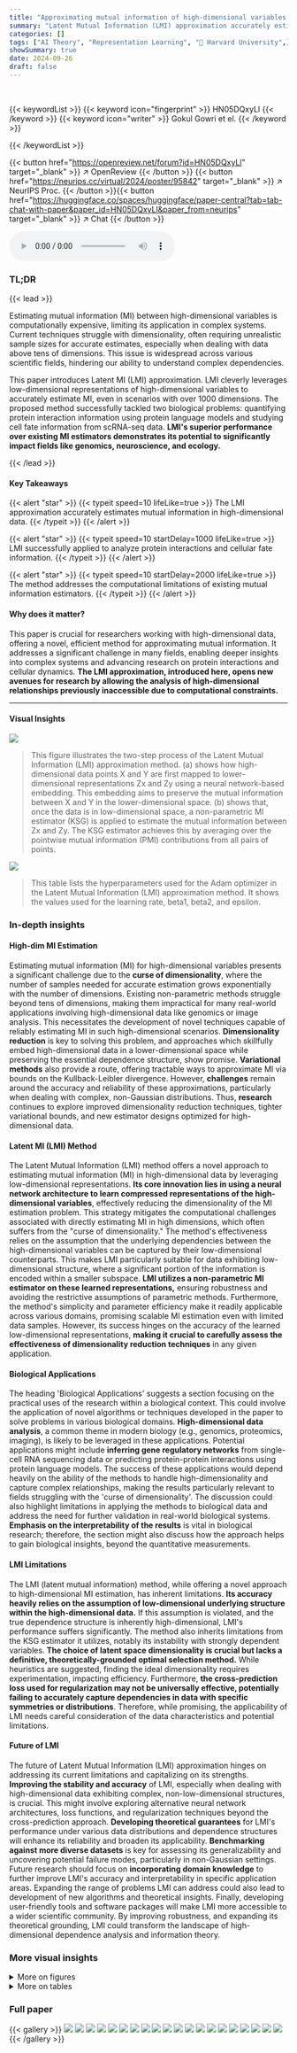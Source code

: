 ```yaml
---
title: "Approximating mutual information of high-dimensional variables using learned representations"
summary: "Latent Mutual Information (LMI) approximation accurately estimates mutual information in high-dimensional data using low-dimensional learned representations, solving a critical problem in various scie..."
categories: []
tags: ["AI Theory", "Representation Learning", "🏢 Harvard University",]
showSummary: true
date: 2024-09-26
draft: false
---
```


<br>

{{< keywordList >}}
{{< keyword icon="fingerprint" >}} HN05DQxyLl {{< /keyword >}}
{{< keyword icon="writer" >}} Gokul Gowri et el. {{< /keyword >}}
 
{{< /keywordList >}}

{{< button href="https://openreview.net/forum?id=HN05DQxyLl" target="_blank" >}}
↗ OpenReview
{{< /button >}}
{{< button href="https://neurips.cc/virtual/2024/poster/95842" target="_blank" >}}
↗ NeurIPS Proc.
{{< /button >}}{{< button href="https://huggingface.co/spaces/huggingface/paper-central?tab=tab-chat-with-paper&paper_id=HN05DQxyLl&paper_from=neurips" target="_blank" >}}
↗ Chat
{{< /button >}}



<audio controls>
    <source src="https://ai-paper-reviewer.com/HN05DQxyLl/podcast.wav" type="audio/wav">
    Your browser does not support the audio element.
</audio>


### TL;DR


{{< lead >}}

Estimating mutual information (MI) between high-dimensional variables is computationally expensive, limiting its application in complex systems. Current techniques struggle with dimensionality, often requiring unrealistic sample sizes for accurate estimates, especially when dealing with data above tens of dimensions.  This issue is widespread across various scientific fields, hindering our ability to understand complex dependencies.



This paper introduces Latent MI (LMI) approximation. LMI cleverly leverages low-dimensional representations of high-dimensional variables to accurately estimate MI, even in scenarios with over 1000 dimensions.  The proposed method successfully tackled two biological problems: quantifying protein interaction information using protein language models and studying cell fate information from scRNA-seq data.  **LMI's superior performance over existing MI estimators demonstrates its potential to significantly impact fields like genomics, neuroscience, and ecology.**

{{< /lead >}}


#### Key Takeaways

{{< alert "star" >}}
{{< typeit speed=10 lifeLike=true >}} The LMI approximation accurately estimates mutual information in high-dimensional data. {{< /typeit >}}
{{< /alert >}}

{{< alert "star" >}}
{{< typeit speed=10 startDelay=1000 lifeLike=true >}} LMI successfully applied to analyze protein interactions and cellular fate information. {{< /typeit >}}
{{< /alert >}}

{{< alert "star" >}}
{{< typeit speed=10 startDelay=2000 lifeLike=true >}} The method addresses the computational limitations of existing mutual information estimators. {{< /typeit >}}
{{< /alert >}}

#### Why does it matter?
This paper is crucial for researchers working with high-dimensional data, offering a novel, efficient method for approximating mutual information.  It addresses a significant challenge in many fields, enabling deeper insights into complex systems and advancing research on protein interactions and cellular dynamics. **The LMI approximation, introduced here, opens new avenues for research by allowing the analysis of high-dimensional relationships previously inaccessible due to computational constraints.**

------
#### Visual Insights



![](https://ai-paper-reviewer.com/HN05DQxyLl/figures_2_1.jpg)

> This figure illustrates the two-step process of the Latent Mutual Information (LMI) approximation method.  (a) shows how high-dimensional data points X and Y are first mapped to lower-dimensional representations Zx and Zy using a neural network-based embedding. This embedding aims to preserve the mutual information between X and Y in the lower-dimensional space. (b) shows that, once the data is in low-dimensional space, a non-parametric MI estimator (KSG) is applied to estimate the mutual information between Zx and Zy.  The KSG estimator achieves this by averaging over the pointwise mutual information (PMI) contributions from all pairs of points.





![](https://ai-paper-reviewer.com/HN05DQxyLl/tables_3_1.jpg)

> This table lists the hyperparameters used for the Adam optimizer in the Latent Mutual Information (LMI) approximation method.  It shows the values used for the learning rate, beta1, beta2, and epsilon.





### In-depth insights


#### High-dim MI Estimation
Estimating mutual information (MI) for high-dimensional variables presents a significant challenge due to the **curse of dimensionality**, where the number of samples needed for accurate estimation grows exponentially with the number of dimensions.  Existing non-parametric methods struggle beyond tens of dimensions, making them impractical for many real-world applications involving high-dimensional data like genomics or image analysis. This necessitates the development of novel techniques capable of reliably estimating MI in such high-dimensional scenarios.  **Dimensionality reduction** is key to solving this problem, and approaches which skillfully embed high-dimensional data in a lower-dimensional space while preserving the essential dependence structure, show promise. **Variational methods** also provide a route, offering tractable ways to approximate MI via bounds on the Kullback-Leibler divergence. However, **challenges** remain around the accuracy and reliability of these approximations, particularly when dealing with complex, non-Gaussian distributions.  Thus, **research** continues to explore improved dimensionality reduction techniques, tighter variational bounds, and new estimator designs optimized for high-dimensional data.

#### Latent MI (LMI) Method
The Latent Mutual Information (LMI) method offers a novel approach to estimating mutual information (MI) in high-dimensional data by leveraging low-dimensional representations.  **Its core innovation lies in using a neural network architecture to learn compressed representations of the high-dimensional variables**, effectively reducing the dimensionality of the MI estimation problem. This strategy mitigates the computational challenges associated with directly estimating MI in high dimensions, which often suffers from the "curse of dimensionality." The method's effectiveness relies on the assumption that the underlying dependencies between the high-dimensional variables can be captured by their low-dimensional counterparts. This makes LMI particularly suitable for data exhibiting low-dimensional structure, where a significant portion of the information is encoded within a smaller subspace.  **LMI utilizes a non-parametric MI estimator on these learned representations,** ensuring robustness and avoiding the restrictive assumptions of parametric methods.  Furthermore, the method's simplicity and parameter efficiency make it readily applicable across various domains, promising scalable MI estimation even with limited data samples.  However, its success hinges on the accuracy of the learned low-dimensional representations, **making it crucial to carefully assess the effectiveness of dimensionality reduction techniques** in any given application.

#### Biological Applications
The heading 'Biological Applications' suggests a section focusing on the practical uses of the research within a biological context.  This could involve the application of novel algorithms or techniques developed in the paper to solve problems in various biological domains.  **High-dimensional data analysis**, a common theme in modern biology (e.g., genomics, proteomics, imaging), is likely to be leveraged in these applications.  Potential applications might include **inferring gene regulatory networks** from single-cell RNA sequencing data or predicting protein-protein interactions using protein language models.  The success of these applications would depend heavily on the ability of the methods to handle high-dimensionality and capture complex relationships, making the results particularly relevant to fields struggling with the 'curse of dimensionality'.  The discussion could also highlight limitations in applying the methods to biological data and address the need for further validation in real-world biological systems.  **Emphasis on the interpretability of the results** is vital in biological research; therefore, the section might also discuss how the approach helps to gain biological insights, beyond the quantitative measurements.

#### LMI Limitations
The LMI (latent mutual information) method, while offering a novel approach to high-dimensional MI estimation, has inherent limitations.  **Its accuracy heavily relies on the assumption of low-dimensional underlying structure within the high-dimensional data.** If this assumption is violated, and the true dependence structure is inherently high-dimensional, LMI's performance suffers significantly. The method also inherits limitations from the KSG estimator it utilizes, notably its instability with strongly dependent variables.  **The choice of latent space dimensionality is crucial but lacks a definitive, theoretically-grounded optimal selection method.**  While heuristics are suggested, finding the ideal dimensionality requires experimentation, impacting efficiency.  Furthermore, **the cross-prediction loss used for regularization may not be universally effective, potentially failing to accurately capture dependencies in data with specific symmetries or distributions**.  Therefore, while promising, the applicability of LMI needs careful consideration of the data characteristics and potential limitations.

#### Future of LMI
The future of Latent Mutual Information (LMI) approximation hinges on addressing its current limitations and capitalizing on its strengths.  **Improving the stability and accuracy** of LMI, especially when dealing with high-dimensional data exhibiting complex, non-low-dimensional structures, is crucial. This might involve exploring alternative neural network architectures, loss functions, and regularization techniques beyond the cross-prediction approach.  **Developing theoretical guarantees** for LMI's performance under various data distributions and dependence structures will enhance its reliability and broaden its applicability.  **Benchmarking against more diverse datasets** is key for assessing its generalizability and uncovering potential failure modes, particularly in non-Gaussian settings.  Future research should focus on **incorporating domain knowledge** to further improve LMI's accuracy and interpretability in specific application areas. Expanding the range of problems LMI can address could also lead to development of new algorithms and theoretical insights.  Finally, developing user-friendly tools and software packages will make LMI more accessible to a wider scientific community.  By improving robustness, and expanding its theoretical grounding, LMI could transform the landscape of high-dimensional dependence analysis and information theory.


### More visual insights

<details>
<summary>More on figures
</summary>


![](https://ai-paper-reviewer.com/HN05DQxyLl/figures_4_1.jpg)

> This figure compares the performance of four mutual information (MI) estimators (InfoNCE, MINE, KSG, and LMI) across different dimensionalities and intrinsic dimensions of the data.  It shows that LMI outperforms the other three estimators, especially in high-dimensional settings with low intrinsic dimensionality. The performance is evaluated using both absolute accuracy (MSE) and relative accuracy (Kendall τ).


![](https://ai-paper-reviewer.com/HN05DQxyLl/figures_5_1.jpg)

> This figure shows the number of samples required by different mutual information estimators to achieve a specific estimation error (€) under various ambient and intrinsic dimensionalities.  It demonstrates the scalability of LMI approximation compared to KSG, MINE, and InfoNCE.  The plots show that while other methods struggle to converge as dimensionality increases, LMI maintains stable performance provided the dependence structure has low intrinsic dimensionality (k). As k approaches d (full-rank dependence), all methods struggle.


![](https://ai-paper-reviewer.com/HN05DQxyLl/figures_6_1.jpg)

> This figure compares the performance of four different mutual information (MI) estimators across various dimensionalities and dependence structures.  The performance is evaluated using both absolute accuracy (MSE) and relative accuracy (Kendall's tau).  LMI consistently outperforms other methods, especially in high dimensions, demonstrating its effectiveness in approximating MI for high-dimensional data with low-dimensional dependence structures.


![](https://ai-paper-reviewer.com/HN05DQxyLl/figures_6_2.jpg)

> This figure demonstrates a scenario where the LMI (Latent Mutual Information) approximation method fails.  Panel (a) shows examples of symmetric distributions where the conditional expectation of X given Y is equal to the expectation of X.  Panel (b) shows how MI estimates from various methods change as independent dimensions are added to these symmetric distributions. In an ideal case, the MI estimates shouldn't vary as these independent dimensions don't affect the MI between X and Y.  The experiment highlights a limitation of LMI in handling symmetric data.


![](https://ai-paper-reviewer.com/HN05DQxyLl/figures_7_1.jpg)

> This figure presents the results of applying the latent mutual information (LMI) approximation method to quantify the statistical dependence between interacting protein pairs (kinase-target and ligand-receptor interactions).  Panels (a) and (b) show MI estimates from the LMI method, and other methods, comparing estimates from real data to those obtained from shuffled (randomized) data which serves as a negative control. Panels (c) and (d) display ROC curves for a classification model designed to distinguish between true interacting protein pairs and non-interacting pairs.  The ROC curves further validate the information captured by the LMI method and protein language model embeddings.


![](https://ai-paper-reviewer.com/HN05DQxyLl/figures_9_1.jpg)

> This figure shows the results of applying the latent mutual information (LMI) method to single-cell RNA sequencing (scRNA-seq) data from a study of hematopoietic stem cells. Panel (a) shows a 2D representation of the scRNA-seq data, colored by cell type. Panel (b) shows a heatmap of pointwise mutual information (pMI) between pairs of sister cells, calculated using LMI. Panel (c) shows a smoothed version of the pMI along the neutrophil differentiation trajectory, highlighting a sharp increase in pMI around a specific pseudotime value.


![](https://ai-paper-reviewer.com/HN05DQxyLl/figures_17_1.jpg)

> This figure shows the performance of different mutual information (MI) estimators as the dimensionality of the data increases.  The plots compare the absolute and relative accuracy of four estimators: LMI, KSG, MINE, and InfoNCE.  The results demonstrate that LMI outperforms the other estimators, particularly when the intrinsic dimensionality of the data is low compared to the ambient dimensionality.  The accuracy is measured using mean-squared error (MSE) and Kendall's tau correlation.


![](https://ai-paper-reviewer.com/HN05DQxyLl/figures_18_1.jpg)

> This figure shows the convergence of latent InfoNCE and latent KSG estimators during the training process.  Multiple trials (100) were run, and the average performance is highlighted in bold. The ground truth mutual information (MI) value is 1 bit.  The plot demonstrates how the estimations approach the true value over training epochs, illustrating the convergence behavior of the two methods.


![](https://ai-paper-reviewer.com/HN05DQxyLl/figures_18_2.jpg)

> This figure shows the pixel-wise reconstruction error from the cross-decoders in a paired binary MNIST dataset where Lx=Ly.  It demonstrates that the cross-predictive regularization used helps identify which pixels are most important in determining the mutual information between the variables. Pixels with low reconstruction error are better predicted by the other variable, while those with high error are not. This visualization is useful for interpreting the results of the LMI approximation.


![](https://ai-paper-reviewer.com/HN05DQxyLl/figures_19_1.jpg)

> This figure demonstrates a scenario where the Latent Mutual Information (LMI) approximation method may fail.  Part (a) shows examples of symmetric distributions where the conditional expectation E[X|Y] equals the expectation of X, indicating a lack of information about X given Y. Part (b) shows how MI estimates change as independent dimensions are added to symmetric variables.  In theory, an ideal MI estimator would remain invariant to the addition of these independent dimensions; however, the figure shows that multiple MI estimators, including LMI, exhibit performance degradation. This illustrates a limitation of LMI and highlights the impact of dataset characteristics on estimation accuracy.


![](https://ai-paper-reviewer.com/HN05DQxyLl/figures_21_1.jpg)

> This figure shows UMAP visualizations of two datasets used for benchmarking in the paper: (a) a subset of MNIST data containing only images of 0 and 1, and (b) protein embeddings from E. coli and A. thaliana.  UMAP is a dimensionality reduction technique used to visualize high-dimensional data.  The clear separation of the clusters in both (a) and (b) suggests that the samples are well-separated and clustered according to their labels, providing evidence to support the assumption that the discrete labels can be uniquely identified by high-dimensional vectors. This is a key assumption for a benchmarking method used in the paper. 


![](https://ai-paper-reviewer.com/HN05DQxyLl/figures_21_2.jpg)

> This figure validates the assumptions made for the cluster-based benchmarking approach used in Section 3.2 of the paper.  Two UMAP plots are shown. The first (a) visualizes the separation of clusters for a binary subset of MNIST (Modified National Institute of Standards and Technology) digits, where 0 and 1 represent images of zeros and ones respectively. The second (b) shows the separation of clusters for protein sequence embeddings from Arabidopsis thaliana and Escherichia coli.  The clear separation in both plots supports the assumption that the labels (digits and species) can be reliably determined from their high-dimensional vector representations, a key assumption for the cluster-based benchmarking method's validity.


![](https://ai-paper-reviewer.com/HN05DQxyLl/figures_22_1.jpg)

> This figure shows the mean squared error (MSE) of four different mutual information (MI) estimation methods (MINE, LMI, KSG, InfoNCE) on a subset of the multivariate Gaussian benchmark dataset from [12]. The dataset consists of high-dimensional (1000 dimensions) variables with varying intrinsic dimensionality (1-9 dimensions) and different non-linear transformations (Asinh, Half cube, None, Uniform margins) applied to the data. The heatmaps show the performance of each method as a function of intrinsic dimensionality and transformation type. LMI shows consistently better performance than other methods in most cases.


![](https://ai-paper-reviewer.com/HN05DQxyLl/figures_23_1.jpg)

> The figure compares the performance of several mutual information (MI) estimators as the dimensionality of the data increases.  It shows that the proposed Latent MI (LMI) method outperforms existing methods in terms of both absolute and relative accuracy, especially when the data has high ambient dimensionality but low intrinsic dimensionality.  The results are presented using mean squared error (MSE) and Kendall's tau correlation as metrics. 


![](https://ai-paper-reviewer.com/HN05DQxyLl/figures_24_1.jpg)

> This figure presents the results of a benchmarking study comparing the performance of different mutual information (MI) estimators on the MNIST dataset.  The key takeaway is that even with critic complexity equivalent to the LMI encoders (meaning neural network components designed to estimate MI), the MINE and InfoNCE estimators show poor performance when compared to the Latent Mutual Information (LMI) approach.  This highlights the relative accuracy and robustness of the LMI method, particularly in scenarios with a limited number of samples and high dimensionality.


</details>




<details>
<summary>More on tables
</summary>


![](https://ai-paper-reviewer.com/HN05DQxyLl/tables_15_1.jpg)
> This table lists the hyperparameters used for the Adam optimizer in the Latent Mutual Information (LMI) approximation method.  It shows the values used for the learning rate (alpha), beta1, beta2, and epsilon.

![](https://ai-paper-reviewer.com/HN05DQxyLl/tables_25_1.jpg)
> This table presents the LMI estimates obtained using different latent space sizes (2, 4, 6, and 8 dimensions) for a multivariate Gaussian dataset.  The dataset is generated with 1000 ambient dimensions, 4 intrinsic dimensions, and a ground truth mutual information (MI) of 1 bit, using the method described in Figure 2 of the paper.  The results are compared with MINE and InfoNCE estimates for the same dataset, showcasing how the LMI approximation's accuracy varies with latent space size.

</details>




### Full paper

{{< gallery >}}
<img src="https://ai-paper-reviewer.com/HN05DQxyLl/1.png" class="grid-w50 md:grid-w33 xl:grid-w25" />
<img src="https://ai-paper-reviewer.com/HN05DQxyLl/2.png" class="grid-w50 md:grid-w33 xl:grid-w25" />
<img src="https://ai-paper-reviewer.com/HN05DQxyLl/3.png" class="grid-w50 md:grid-w33 xl:grid-w25" />
<img src="https://ai-paper-reviewer.com/HN05DQxyLl/4.png" class="grid-w50 md:grid-w33 xl:grid-w25" />
<img src="https://ai-paper-reviewer.com/HN05DQxyLl/5.png" class="grid-w50 md:grid-w33 xl:grid-w25" />
<img src="https://ai-paper-reviewer.com/HN05DQxyLl/6.png" class="grid-w50 md:grid-w33 xl:grid-w25" />
<img src="https://ai-paper-reviewer.com/HN05DQxyLl/7.png" class="grid-w50 md:grid-w33 xl:grid-w25" />
<img src="https://ai-paper-reviewer.com/HN05DQxyLl/8.png" class="grid-w50 md:grid-w33 xl:grid-w25" />
<img src="https://ai-paper-reviewer.com/HN05DQxyLl/9.png" class="grid-w50 md:grid-w33 xl:grid-w25" />
<img src="https://ai-paper-reviewer.com/HN05DQxyLl/10.png" class="grid-w50 md:grid-w33 xl:grid-w25" />
<img src="https://ai-paper-reviewer.com/HN05DQxyLl/11.png" class="grid-w50 md:grid-w33 xl:grid-w25" />
<img src="https://ai-paper-reviewer.com/HN05DQxyLl/12.png" class="grid-w50 md:grid-w33 xl:grid-w25" />
<img src="https://ai-paper-reviewer.com/HN05DQxyLl/13.png" class="grid-w50 md:grid-w33 xl:grid-w25" />
<img src="https://ai-paper-reviewer.com/HN05DQxyLl/14.png" class="grid-w50 md:grid-w33 xl:grid-w25" />
<img src="https://ai-paper-reviewer.com/HN05DQxyLl/15.png" class="grid-w50 md:grid-w33 xl:grid-w25" />
<img src="https://ai-paper-reviewer.com/HN05DQxyLl/16.png" class="grid-w50 md:grid-w33 xl:grid-w25" />
<img src="https://ai-paper-reviewer.com/HN05DQxyLl/17.png" class="grid-w50 md:grid-w33 xl:grid-w25" />
<img src="https://ai-paper-reviewer.com/HN05DQxyLl/18.png" class="grid-w50 md:grid-w33 xl:grid-w25" />
<img src="https://ai-paper-reviewer.com/HN05DQxyLl/19.png" class="grid-w50 md:grid-w33 xl:grid-w25" />
<img src="https://ai-paper-reviewer.com/HN05DQxyLl/20.png" class="grid-w50 md:grid-w33 xl:grid-w25" />
{{< /gallery >}}